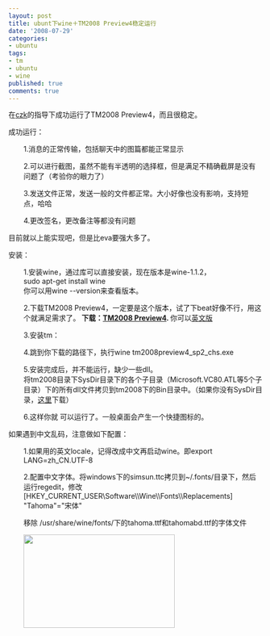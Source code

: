 ```yaml
---
layout: post
title: ubunt下wine＋TM2008 Preview4稳定运行
date: '2008-07-29'
categories:
- ubuntu
tags:
- tm
- ubuntu
- wine
published: true
comments: true
---
```

<p>在<a href="http://czk.8866.org">czk</a>的指导下成功运行了TM2008 Preview4，而且很稳定。</p>

<p>成功运行：
<p style="padding-left: 30px;">1.消息的正常传输，包括聊天中的图篇都能正常显示</p>
<p style="padding-left: 30px;">2.可以进行截图，虽然不能有半透明的选择框，但是满足不精确截屏是没有问题了（考验你的眼力了）</p>
<p style="padding-left: 30px;">3.发送文件正常，发送一般的文件都正常。大小好像也没有影响，支持短点，哈哈</p>
<p style="padding-left: 30px;">4.更改签名，更改备注等都没有问题</p></p>

<p>目前就以上能实现吧，但是比eva要强大多了。</p>

<p>安装：
<p style="padding-left: 30px;">1.安装wine，通过库可以直接安装，现在版本是wine-1.1.2，<br />
sudo apt-get install wine<br />
你可以用wine --version来查看版本。</p>

<p></p><p style="padding-left: 30px;">2.下载TM2008 Preview4，一定要是这个版本，试了下beat好像不行，用这个就满足需求了。<strong>
下载：</strong><a href="http://dl_dir.qq.com/qqfile/tm/tm2008preview4_sp2_chs.exe" target="_blank"><strong>TM2008 Preview4</strong></a><strong>. </strong>你可以<a href="http://dl_dir.qq.com/qqfile/tm/tm2008preview4_sp2_en.exe" target="_blank">英文版</a>
</p><p style="padding-left: 30px;">3.安装tm：</p>
<p style="padding-left: 30px;">4.跳到你下载的路径下，执行wine tm2008preview4_sp2_chs.exe</p></p>

<p><p style="padding-left: 30px;">5.安装完成后，并不能运行，缺少一些dll。<br />
将tm2008目录下SysDir目录下的各个子目录（Microsoft.VC80.ATL等5个子目录）下的所有dll文件拷贝到tm2008下的Bin目录中。（如果你没有SysDir目录，<a href="http://groups.google.com/group/linux-wz/web/SysDir.tar.bz2" target="_blank">这里</a>下载）
</p><p style="padding-left: 30px;">6.这样你就 可以运行了。一般桌面会产生一个快捷图标的。</p></p>

<p>如果遇到中文乱码，注意做如下配置：
<p style="padding-left: 30px;">1.如果用的英文locale，记得改成中文再启动wine。即export LANG=zh_CN.UTF-8</p></p>

<p><p style="padding-left: 30px;">2.配置中文字体。将windows下的simsun.ttc拷贝到~/.fonts/目录下，然后运行regedit，修改<br />
[HKEY_CURRENT_USER\Software\\Wine\\Fonts\\Replacements]<br />
"Tahoma"="宋体"
</p><p style="padding-left: 30px;">移除 /usr/share/wine/fonts/下的tahoma.ttf和tahomabd.ttf的字体文件</p>
<p style="padding-left: 30px;"><a href="{{urls.media}}/2008/07/screenshot.png"><img class="alignnone size-medium wp-image-200" title="screenshot" src="{{urls.media}}/2008/07/screenshot-300x185.png" alt="" width="300" height="185" /></a></p></p>
